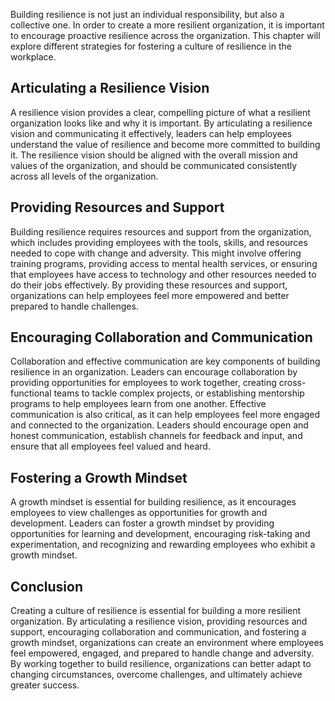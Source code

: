 
Building resilience is not just an individual responsibility, but also a collective one. In order to create a more resilient organization, it is important to encourage proactive resilience across the organization. This chapter will explore different strategies for fostering a culture of resilience in the workplace.

Articulating a Resilience Vision
--------------------------------

A resilience vision provides a clear, compelling picture of what a resilient organization looks like and why it is important. By articulating a resilience vision and communicating it effectively, leaders can help employees understand the value of resilience and become more committed to building it. The resilience vision should be aligned with the overall mission and values of the organization, and should be communicated consistently across all levels of the organization.

Providing Resources and Support
-------------------------------

Building resilience requires resources and support from the organization, which includes providing employees with the tools, skills, and resources needed to cope with change and adversity. This might involve offering training programs, providing access to mental health services, or ensuring that employees have access to technology and other resources needed to do their jobs effectively. By providing these resources and support, organizations can help employees feel more empowered and better prepared to handle challenges.

Encouraging Collaboration and Communication
-------------------------------------------

Collaboration and effective communication are key components of building resilience in an organization. Leaders can encourage collaboration by providing opportunities for employees to work together, creating cross-functional teams to tackle complex projects, or establishing mentorship programs to help employees learn from one another. Effective communication is also critical, as it can help employees feel more engaged and connected to the organization. Leaders should encourage open and honest communication, establish channels for feedback and input, and ensure that all employees feel valued and heard.

Fostering a Growth Mindset
--------------------------

A growth mindset is essential for building resilience, as it encourages employees to view challenges as opportunities for growth and development. Leaders can foster a growth mindset by providing opportunities for learning and development, encouraging risk-taking and experimentation, and recognizing and rewarding employees who exhibit a growth mindset.

Conclusion
----------

Creating a culture of resilience is essential for building a more resilient organization. By articulating a resilience vision, providing resources and support, encouraging collaboration and communication, and fostering a growth mindset, organizations can create an environment where employees feel empowered, engaged, and prepared to handle change and adversity. By working together to build resilience, organizations can better adapt to changing circumstances, overcome challenges, and ultimately achieve greater success.
